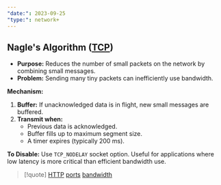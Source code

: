 ```yaml
---
"date:": 2023-09-25
"type:": network+
---
```

## Nagle's Algorithm ([TCP](/obisdian_ntoes/notes_obsidian/ZPythonref/DjangoFramework/Network+/Ref_OSI/TCP.md))

- **Purpose:** Reduces the number of small packets on the network by combining small messages.
- **Problem:** Sending many tiny packets can inefficiently use bandwidth.
  
**Mechanism:**
1. **Buffer:** If unacknowledged data is in flight, new small messages are buffered.
2. **Transmit when:**
   - Previous data is acknowledged.
   - Buffer fills up to maximum segment size.
   - A timer expires (typically 200 ms).
  
**To Disable:** Use `TCP_NODELAY` socket option. Useful for applications where low latency is more critical than efficient bandwidth use.



>[!quote] [HTTP](/protocols/HTTP.md) [ports](/ports/ports.md) [bandwidth](/obisdian_ntoes/notes_obsidian/ZPythonref/DjangoFramework/Network+/Phisicall/bandwidth.md)